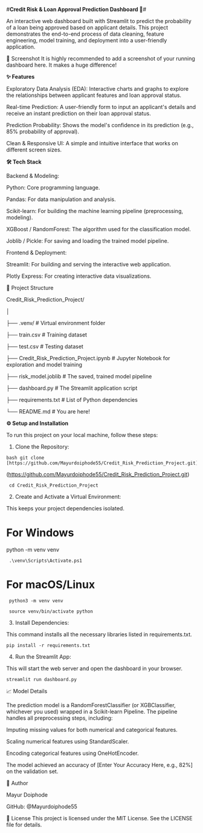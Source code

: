#__Credit Risk & Loan Approval Prediction Dashboard 🏦__#

An interactive web dashboard built with Streamlit to predict the probability of a loan being approved based on applicant details. This project demonstrates the end-to-end process of data cleaning, feature engineering, model training, and deployment into a user-friendly application.

📸 Screenshot
It is highly recommended to add a screenshot of your running dashboard here. It makes a huge difference!

__✨ Features__

Exploratory Data Analysis (EDA): Interactive charts and graphs to explore the relationships between applicant features and loan approval status.

Real-time Prediction: A user-friendly form to input an applicant's details and receive an instant prediction on their loan approval status.

Prediction Probability: Shows the model's confidence in its prediction (e.g., 85% probability of approval).

Clean & Responsive UI: A simple and intuitive interface that works on different screen sizes.

__🛠️ Tech Stack__

Backend & Modeling:

Python: Core programming language.

Pandas: For data manipulation and analysis.

Scikit-learn: For building the machine learning pipeline (preprocessing, modeling).

XGBoost / RandomForest: The algorithm used for the classification model.

Joblib / Pickle: For saving and loading the trained model pipeline.

Frontend & Deployment:

Streamlit: For building and serving the interactive web application.

Plotly Express: For creating interactive data visualizations.

📂 Project Structure

Credit_Risk_Prediction_Project/

│

├── .venv/                  # Virtual environment folder

├── train.csv               # Training dataset

├── test.csv                # Testing dataset

├── Credit_Risk_Prediction_Project.ipynb  # Jupyter Notebook for exploration and model training

├── risk_model.joblib       # The saved, trained model pipeline

├── dashboard.py            # The Streamlit application script

├── requirements.txt        # List of Python dependencies

└── README.md               # You are here!

__⚙️ Setup and Installation__

To run this project on your local machine, follow these steps:

1. Clone the Repository:

<pre><code>bash git clone [https://github.com/Mayurdoiphode55/Credit_Risk_Prediction_Project.git]</code></pre>

(https://github.com/Mayurdoiphode55/Credit_Risk_Prediction_Project.git)

<pre><code> cd Credit_Risk_Prediction_Project </code></pre>

2. Create and Activate a Virtual Environment:

This keeps your project dependencies isolated.

# For Windows

python -m venv venv </code></pre>

<pre><code> .\venv\Scripts\Activate.ps1 </code></pre>

# For macOS/Linux

<pre><code> python3 -m venv venv </code></pre>

<pre><code> source venv/bin/activate python </code></pre>



3. Install Dependencies:

This command installs all the necessary libraries listed in requirements.txt.

<pre><code>pip install -r requirements.txt</code></pre>

4. Run the Streamlit App:

This will start the web server and open the dashboard in your browser.

<pre><code>streamlit run dashboard.py </code></pre>

📈 Model Details

The prediction model is a RandomForestClassifier (or XGBClassifier, whichever you used) wrapped in a Scikit-learn Pipeline. The pipeline handles all preprocessing steps, including:

Imputing missing values for both numerical and categorical features.

Scaling numerical features using StandardScaler.

Encoding categorical features using OneHotEncoder.

The model achieved an accuracy of [Enter Your Accuracy Here, e.g., 82%] on the validation set.

👤 Author

Mayur Doiphode

GitHub: @Mayurdoiphode55


📄 License
This project is licensed under the MIT License. See the LICENSE file for details.
